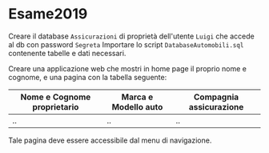 # Esame2019

Creare il database `Assicurazioni` di proprietà dell'utente `Luigi` che accede al db con password `Segreta`
Importare lo script `DatabaseAutomobili.sql` contenente tabelle e dati necessari.

Creare una applicazione web che mostri in home page il proprio nome e cognome, e una pagina con la tabella seguente:


| Nome e Cognome proprietario | Marca e Modello auto | Compagnia assicurazione |
| ------ | ------ | ------ |
| .. | .. | .. |

Tale pagina deve essere accessibile dal menu di navigazione.
